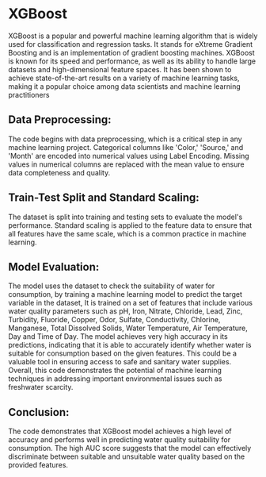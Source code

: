 # XGBoost
XGBoost is a popular and powerful machine learning algorithm that is widely used for classification and regression tasks. It stands for eXtreme Gradient Boosting and is an implementation of gradient boosting machines. XGBoost is known for its speed and performance, as well as its ability to handle large datasets and high-dimensional feature spaces. It has been shown to achieve state-of-the-art results on a variety of machine learning tasks, making it a popular choice among data scientists and machine learning practitioners

## Data Preprocessing:
The code begins with data preprocessing, which is a critical step in any machine learning project. Categorical columns like 'Color,' 'Source,' and 'Month' are encoded into numerical values using Label Encoding. Missing values in numerical columns are replaced with the mean value to ensure data completeness and quality.

## Train-Test Split and Standard Scaling:
The dataset is split into training and testing sets to evaluate the model's performance. Standard scaling is applied to the feature data to ensure that all features have the same scale, which is a common practice in machine learning.

## Model Evaluation:
The model uses the dataset to check the suitability of water for consumption, by training a machine learning model to predict the target variable in the dataset, It is trained on a set of features that include various water quality parameters such as pH, Iron, Nitrate, Chloride, Lead, Zinc, Turbidity, Fluoride, Copper, Odor, Sulfate, Conductivity, Chlorine, Manganese, Total Dissolved Solids, Water Temperature, Air Temperature, Day and Time of Day. The model achieves very high accuracy in its predictions, indicating that it is able to accurately identify whether water is suitable for consumption based on the given features. This could be a valuable tool in ensuring access to safe and sanitary water supplies. Overall, this code demonstrates the potential of machine learning techniques in addressing important environmental issues such as freshwater scarcity.

## Conclusion:
The code demonstrates that XGBoost model achieves a high level of accuracy and performs well in predicting water quality suitability for consumption. The high AUC score suggests that the model can effectively discriminate between suitable and unsuitable water quality based on the provided features.


